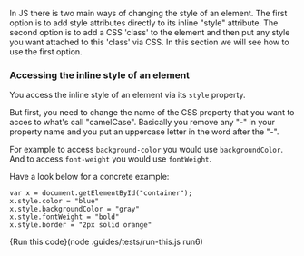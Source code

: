 In JS there is two main ways of changing the style of an element. The first option is to add style attributes directly to its inline "style" attribute. The second option is to add a CSS 'class' to the element and then put any style you want attached to this 'class' via CSS. In this section we will see how to use the first option.

### Accessing the inline style of an element

You access the inline style of an element via its `style` property.

But first, you need to change the name of the CSS property that you want to acces to what's call "camelCase". Basically you remove any "-" in your property name and you put an uppercase letter in the word after the "-".

For example to access `background-color` you would use `backgroundColor`.
And to access `font-weight` you would use `fontWeight`.

Have a look below for a concrete example:

```
var x = document.getElementById("container");
x.style.color = "blue"
x.style.backgroundColor = "gray"
x.style.fontWeight = "bold"
x.style.border = "2px solid orange"
```
{Run this code}(node .guides/tests/run-this.js run6)
